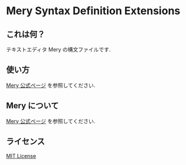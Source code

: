 Mery Syntax Definition Extensions
=================================

## これは何？
テキストエディタ Mery の構文ファイルです.

## 使い方
[Mery 公式ページ](http://www.haijin-boys.com/wiki/%E6%A7%8B%E6%96%87%E3%83%95%E3%82%A1%E3%82%A4%E3%83%AB) を参照してください.

## Mery について
[Mery 公式ページ](http://www.haijin-boys.com/wiki/%E3%83%A1%E3%82%A4%E3%83%B3%E3%83%9A%E3%83%BC%E3%82%B8) を参照してください.

## ライセンス
[MIT License](https://choosealicense.com/licenses/mit/)
